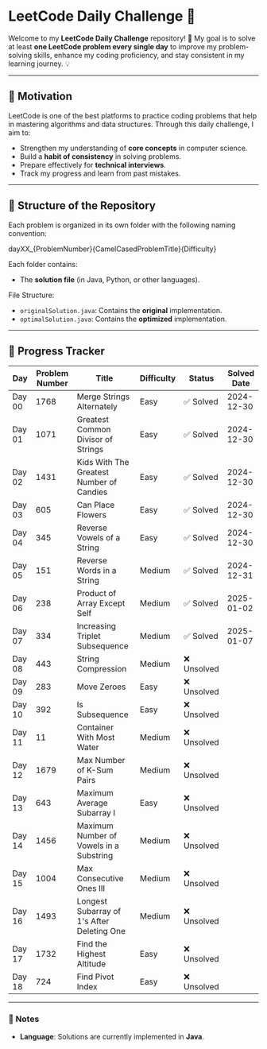# LeetCode Daily Challenge 🚀

Welcome to my **LeetCode Daily Challenge** repository! 🎯 My goal is to solve at least **one LeetCode problem every single day** to improve my problem-solving skills, enhance my coding proficiency, and stay consistent in my learning journey. 💡

---

## 🌟 Motivation
LeetCode is one of the best platforms to practice coding problems that help in mastering algorithms and data structures. Through this daily challenge, I aim to:
- Strengthen my understanding of **core concepts** in computer science.
- Build a **habit of consistency** in solving problems.
- Prepare effectively for **technical interviews**.
- Track my progress and learn from past mistakes.

---

## 📌 Structure of the Repository
Each problem is organized in its own folder with the following naming convention:

dayXX_{ProblemNumber}{CamelCasedProblemTitle}{Difficulty}

Each folder contains:
- The **solution file** (in Java, Python, or other languages).


File Structure:
- `originalSolution.java`: Contains the **original** implementation.
- `optimalSolution.java`: Contains the **optimized** implementation.

---

## 📅 Progress Tracker

| Day   | Problem Number | Title                                    | Difficulty | Status   | Solved Date     |
|-------|----------------|------------------------------------------|------------|----------|-----------------|
| Day 00 | 1768           | Merge Strings Alternately               | Easy       | ✅ Solved | 2024-12-30     |
| Day 01 | 1071           | Greatest Common Divisor of Strings      | Easy       | ✅ Solved | 2024-12-30     |
| Day 02 | 1431           | Kids With The Greatest Number of Candies| Easy       | ✅ Solved | 2024-12-30     |
| Day 03 | 605            | Can Place Flowers                       | Easy       | ✅ Solved | 2024-12-30     |
| Day 04 | 345            | Reverse Vowels of a String              | Easy       | ✅ Solved | 2024-12-30     |
| Day 05 | 151            | Reverse Words in a String               | Medium     | ✅ Solved | 2024-12-31     |
| Day 06 | 238            | Product of Array Except Self            | Medium     | ✅ Solved | 2025-01-02     |
| Day 07 | 334            | Increasing Triplet Subsequence          | Medium     | ✅ Solved | 2025-01-07     |
| Day 08 | 443            | String Compression                      | Medium     | ❌ Unsolved |
| Day 09 | 283            | Move Zeroes                             | Easy       | ❌ Unsolved |
| Day 10 | 392            | Is Subsequence                          | Easy       | ❌ Unsolved |
| Day 11 | 11             | Container With Most Water               | Medium     | ❌ Unsolved |
| Day 12 | 1679           | Max Number of K-Sum Pairs               | Medium     | ❌ Unsolved |
| Day 13 | 643            | Maximum Average Subarray I              | Easy       | ❌ Unsolved |
| Day 14 | 1456           | Maximum Number of Vowels in a Substring | Medium     | ❌ Unsolved |
| Day 15 | 1004           | Max Consecutive Ones III                | Medium     | ❌ Unsolved |
| Day 16 | 1493           | Longest Subarray of 1's After Deleting One | Medium  | ❌ Unsolved |
| Day 17 | 1732           | Find the Highest Altitude               | Easy       | ❌ Unsolved |
| Day 18 | 724            | Find Pivot Index                        | Easy       | ❌ Unsolved |

---

### 📌 Notes
- **Language**: Solutions are currently implemented in **Java**.
